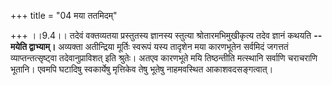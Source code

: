 +++
title = "04 मया ततमिदम्"

+++
।।9.4।। तदेवं वक्तव्यतया प्रस्तुतस्य ज्ञानस्य स्तुत्या
श्रोतारमभिमुखीकृत्य तदेव ज्ञानं कथयति **-- मयेति द्वाभ्याम्।** अव्यक्ता
अतीन्द्रिया मूर्तिः स्वरूपं यस्य तादृशेन मया कारणभूतेन सर्वमिदं जगत्ततं
व्याप्तन्तत्सृष्ट्वा तदेवानुप्राविशत् इति श्रुतेः। अतएव कारणभूते मयि
तिष्ठन्तीति मत्स्थानि सर्वाणि चराचराणि भूतानि। एवमपि घटादिषु स्वकार्येषु
मृत्तिकेव तेषु भूतेषु नाहमवस्थित आकाशवदसङ्गत्वात्।
